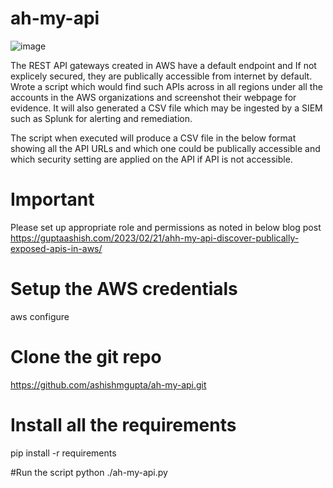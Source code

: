 # ah-my-api
![image](https://user-images.githubusercontent.com/1037523/220186671-7dc5e7e0-4202-4373-ba05-25a826e11e73.png)

The REST API gateways created in AWS have a default endpoint and If not explicely secured, they are publically accessible from internet by default. Wrote a script which would find such APIs across in all regions under all the accounts in the AWS organizations and screenshot their webpage for evidence. It will also generated a CSV file which may be ingested by a SIEM such as Splunk for alerting and remediation.

The script when executed will produce a CSV file in the below format showing all the API URLs and which one could be publically accessible and which security setting are applied on the API if API is not accessible.

# Important 
Please set up appropriate role and permissions as noted in below blog post
https://guptaashish.com/2023/02/21/ahh-my-api-discover-publically-exposed-apis-in-aws/

# Setup the AWS credentials
aws configure

# Clone the git repo
https://github.com/ashishmgupta/ah-my-api.git 

# Install all the requirements
pip install -r requirements

#Run the script
python ./ah-my-api.py
